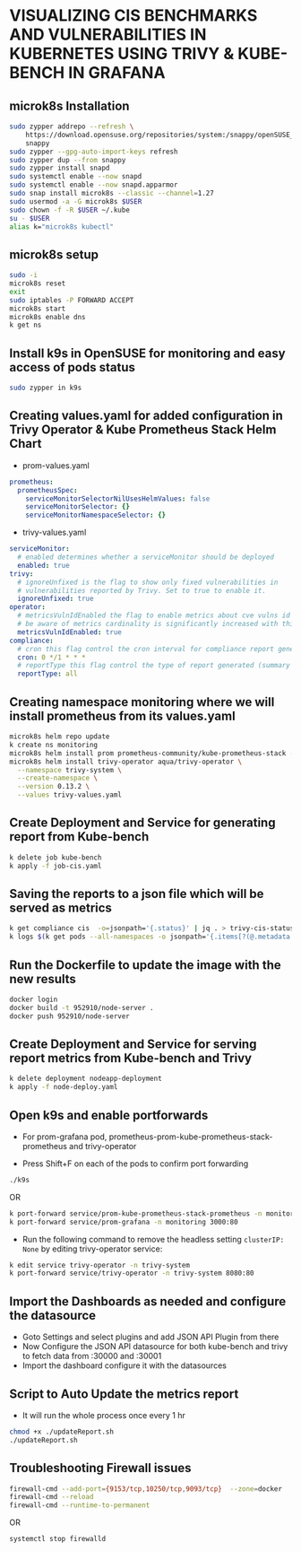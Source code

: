# **VISUALIZING CIS BENCHMARKS AND VULNERABILITIES IN KUBERNETES USING TRIVY & KUBE-BENCH IN GRAFANA**

## **microk8s Installation**

```sh
sudo zypper addrepo --refresh \
    https://download.opensuse.org/repositories/system:/snappy/openSUSE_Tumbleweed \
    snappy
sudo zypper --gpg-auto-import-keys refresh
sudo zypper dup --from snappy
sudo zypper install snapd
sudo systemctl enable --now snapd
sudo systemctl enable --now snapd.apparmor
sudo snap install microk8s --classic --channel=1.27
sudo usermod -a -G microk8s $USER
sudo chown -f -R $USER ~/.kube
su - $USER
alias k="microk8s kubectl"
```

## **microk8s setup**

```sh
sudo -i
microk8s reset
exit
sudo iptables -P FORWARD ACCEPT
microk8s start
microk8s enable dns
k get ns
```

## **Install k9s in OpenSUSE for monitoring and easy access of pods status**

```sh
sudo zypper in k9s
```

## **Creating values.yaml for added configuration in Trivy Operator & Kube Prometheus Stack Helm Chart**

- prom-values.yaml

```yaml
prometheus:
  prometheusSpec:
    serviceMonitorSelectorNilUsesHelmValues: false
    serviceMonitorSelector: {}
    serviceMonitorNamespaceSelector: {}
```

- trivy-values.yaml

```yaml
serviceMonitor:
  # enabled determines whether a serviceMonitor should be deployed
  enabled: true
trivy:
  # ignoreUnfixed is the flag to show only fixed vulnerabilities in
  # vulnerabilities reported by Trivy. Set to true to enable it.
  ignoreUnfixed: true
operator:
  # metricsVulnIdEnabled the flag to enable metrics about cve vulns id
  # be aware of metrics cardinality is significantly increased with this feature enabled.
  metricsVulnIdEnabled: true
compliance:
  # cron this flag control the cron interval for compliance report generation
  cron: 0 */1 * * *
  # reportType this flag control the type of report generated (summary or all)
  reportType: all
```

## **Creating namespace monitoring where we will install prometheus from its values.yaml**

```sh
microk8s helm repo update
k create ns monitoring
microk8s helm install prom prometheus-community/kube-prometheus-stack -n monitoring --values prom-values.yaml
microk8s helm install trivy-operator aqua/trivy-operator \
  --namespace trivy-system \
  --create-namespace \
  --version 0.13.2 \
  --values trivy-values.yaml
```

## **Create Deployment and Service for generating report from Kube-bench**

```sh
k delete job kube-bench
k apply -f job-cis.yaml
```

## **Saving the reports to a json file which will be served as metrics**

```sh
k get compliance cis  -o=jsonpath='{.status}' | jq . > trivy-cis-status.json
k logs $(k get pods --all-namespaces -o jsonpath='{.items[?(@.metadata.labels.app=="kube-bench")].metadata.name}') | jq . > kube-bench.json
```

## **Run the Dockerfile to update the image with the new results**

```sh
docker login
docker build -t 952910/node-server .
docker push 952910/node-server
```

## **Create Deployment and Service for serving report metrics from Kube-bench and Trivy**

```sh
k delete deployment nodeapp-deployment
k apply -f node-deploy.yaml
```

## **Open k9s and enable portforwards**

- For prom-grafana pod, prometheus-prom-kube-prometheus-stack-prometheus and trivy-operator

- Press Shift+F on each of the pods to confirm port forwarding

```sh
./k9s
```

OR

```sh
k port-forward service/prom-kube-prometheus-stack-prometheus -n monitoring 9090:9090
k port-forward service/prom-grafana -n monitoring 3000:80
```

- Run the following command to remove the headless setting `clusterIP: None` by editing trivy-operator service:

```sh
k edit service trivy-operator -n trivy-system
k port-forward service/trivy-operator -n trivy-system 8080:80
```

## **Import the Dashboards as needed and configure the datasource**

- Goto Settings and select plugins and add JSON API Plugin from there
- Now Configure the JSON API datasource for both kube-bench and trivy to fetch data from <node ip>:30000 and <node ip>:30001
- Import the dashboard configure it with the datasources

## **Script to Auto Update the metrics report**

- It will run the whole process once every 1 hr

```sh
chmod +x ./updateReport.sh
./updateReport.sh
```

## **Troubleshooting Firewall issues**

```sh
firewall-cmd --add-port={9153/tcp,10250/tcp,9093/tcp}  --zone=docker
firewall-cmd --reload
firewall-cmd --runtime-to-permanent
```

OR

```sh
systemctl stop firewalld
```
